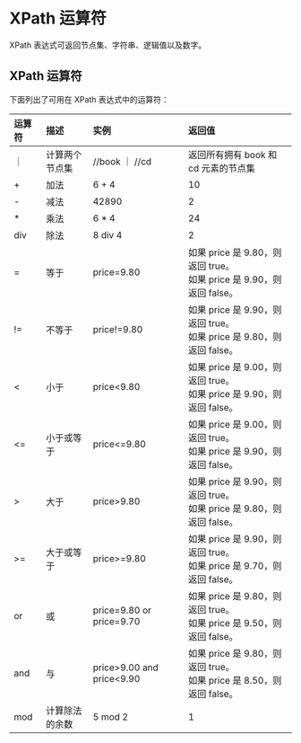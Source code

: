 # XPath 运算符
XPath 表达式可返回节点集、字符串、逻辑值以及数字。

## XPath 运算符
下面列出了可用在 XPath 表达式中的运算符：

|运算符|描述|实例|返回值|
|:--|:--|:--|:--|
|｜|计算两个节点集|//book ｜ //cd|返回所有拥有 book 和 cd 元素的节点集|
|+|加法|6 + 4|10|
|-|减法|42890|2|
|*|乘法|6 * 4|24|
|div|除法|8 div 4|2|
|=|等于|price=9.80|如果 price 是 9.80，则返回 true。<br>如果 price 是 9.90，则返回 false。|
|!=|不等于|price!=9.80|如果 price 是 9.90，则返回 true。<br>如果 price 是 9.80，则返回 false。|
|<|小于|price<9.80|如果 price 是 9.00，则返回 true。<br>如果 price 是 9.90，则返回 false。|
|<=|小于或等于|price<=9.80|如果 price 是 9.00，则返回 true。<br>如果 price 是 9.90，则返回 false。|
|>|大于|price>9.80|如果 price 是 9.90，则返回 true。<br>如果 price 是 9.80，则返回 false。|
|>=|大于或等于|price>=9.80|如果 price 是 9.90，则返回 true。<br>如果 price 是 9.70，则返回 false。|
|or|或|price=9.80 or price=9.70|如果 price 是 9.80，则返回 true。<br>如果 price 是 9.50，则返回 false。|
|and|与|price>9.00 and price<9.90|如果 price 是 9.80，则返回 true。<br>如果 price 是 8.50，则返回 false。|
|mod|计算除法的余数|5 mod 2|1|
